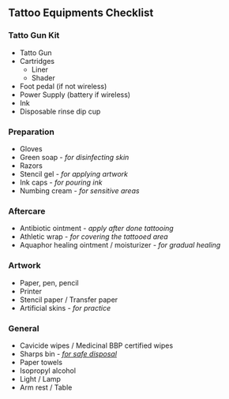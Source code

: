 ## Tattoo Equipments Checklist
  
### Tatto Gun Kit
- Tatto Gun
- Cartridges
  - Liner
  - Shader
- Foot pedal (if not wireless)
- Power Supply (battery if wireless)
- Ink
- Disposable rinse dip cup

### Preparation
- Gloves
- Green soap - _for disinfecting skin_
- Razors
- Stencil gel - _for applying artwork_
- Ink caps - _for pouring ink_
- Numbing cream - _for sensitive areas_

### Aftercare
- Antibiotic ointment - _apply after done tattooing_
- Athletic wrap - _for covering the tattooed area_
- Aquaphor healing ointment / moisturizer - _for gradual healing_

### Artwork
- Paper, pen, pencil
- Printer
- Stencil paper / Transfer paper
- Artificial skins - _for practice_

### General
- Cavicide wipes / Medicinal BBP certified wipes
- Sharps bin - [_for safe disposal_](https://www.nyc.gov/assets/dsny/site/services/harmful-products/pharmaceutical-drop-off)
- Paper towels
- Isopropyl alcohol
- Light / Lamp
- Arm rest / Table